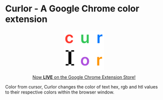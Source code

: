 # Curlor - A Google Chrome color extension
<div align="center">
<a href="[https://github.com/ArthurGartner/curlor](https://chrome.google.com/webstore/detail/curlor/mnpjoganjnojifmnkkdacgbphahfgkmc)"><img align="center" src="./src/icons/curlor128.png" alt="Curlor" height="128px"/></a>
 
<a href="https://chrome.google.com/webstore/detail/curlor/mnpjoganjnojifmnkkdacgbphahfgkmc">Now **LIVE** on the Google Chrome Extension Store!</a>
 </div>

Color from cursor, Curlor changes the color of text hex, rgb and htl values to their respective colors within the browser window.
